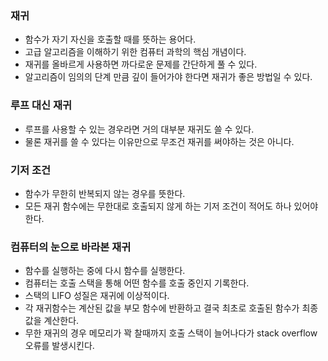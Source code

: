 ### 재귀
- 함수가 자기 자신을 호출할 때를 뜻하는 용어다.
- 고급 알고리즘을 이해하기 위한 컴퓨터 과학의 핵심 개념이다.
- 재귀를 올바르게 사용하면 까다로운 문제를 간단하게 풀 수 있다.
- 알고리즘이 임의의 단계 만큼 깊이 들어가야 한다면 재귀가 좋은 방법일 수 있다.

### 루프 대신 재귀
- 루프를 사용할 수 있는 경우라면 거의 대부분 재귀도 쓸 수 있다.
- 물론 재귀를 쓸 수 있다는 이유만으로 무조건 재귀를 써야하는 것은 아니다.

### 기저 조건
- 함수가 무한히 반복되지 않는 경우를 뜻한다.
- 모든 재귀 함수에는 무한대로 호출되지 않게 하는 기저 조건이 적어도 하나 있어야 한다.

### 컴퓨터의 눈으로 바라본 재귀
- 함수를 실행하는 중에 다시 함수를 실행한다.
- 컴퓨터는 호출 스택을 통해 어떤 함수를 호출 중인지 기록한다.
- 스택의 LIFO 성질은 재귀에 이상적이다.
- 각 재귀함수는 계산된 값을 부모 함수에 반환하고 결국 최초로 호출된 함수가 최종 값을 계산한다.
- 무한 재귀의 경우 메모리가 꽉 찰때까지 호출 스택이 늘어나다가 stack overflow 오류를 발생시킨다.
